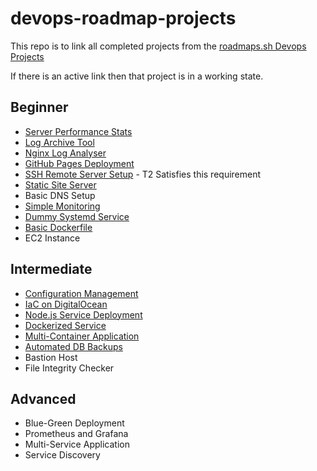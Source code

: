 # devops-roadmap-projects

This repo is to link all completed projects from the [roadmaps.sh Devops Projects](https://roadmap.sh/devops/projects)

If there is an active link then that project is in a working state. 

## Beginner 

- [Server Performance Stats](https://github.com/D3jag0re/Rando-Scripto/tree/main/SH-Server-Stat) 
- [Log Archive Tool](https://github.com/D3jag0re/log-archive-tool) 
- [Nginx Log Analyser](https://github.com/D3jag0re/Rando-Scripto/tree/main/SH-Nginx-Log-Analyser) 
- [GitHub Pages Deployment](https://github.com/D3jag0re/github-pages-deployment) 
- [SSH Remote Server Setup](https://github.com/D3jag0re/iac-demo-bsic2) - T2 Satisfies this requirement
- [Static Site Server](https://github.com/D3jag0re/static-site-server) 
- Basic DNS Setup 
- [Simple Monitoring](https://github.com/D3jag0re/simple-monitoring) 
- [Dummy Systemd Service](https://github.com/D3jag0re/Rando-Scripto/tree/main/SH-Dummy-Systemd-Service)
- [Basic Dockerfile](https://github.com/D3jag0re/dockerized-service/tree/main/basic%20dockerfile) 
- EC2 Instance 


## Intermediate 

- [Configuration Management](https://github.com/D3jag0re/configuration-management) 
- [IaC on DigitalOcean](https://github.com/D3jag0re/dockerized-service)
- [Node.js Service Deployment](https://github.com/D3jag0re/dockerized-service) 
- [Dockerized Service](https://github.com/D3jag0re/dockerized-service)
- [Multi-Container Application](https://github.com/D3jag0re/multi-container-application)
- [Automated DB Backups](https://github.com/D3jag0re/automated-db-backups)
- Bastion Host
- File Integrity Checker

## Advanced

- Blue-Green Deployment
- Prometheus and Grafana 
- Multi-Service Application 
- Service Discovery